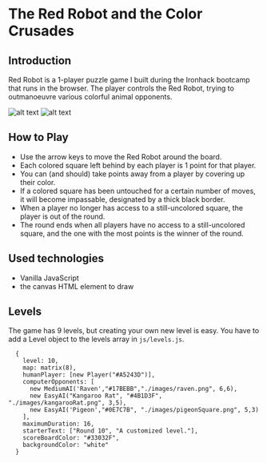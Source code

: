 # The Red Robot and the Color Crusades
## Introduction

Red Robot is a 1-player puzzle game I built during the Ironhack bootcamp that runs in the browser. The player controls the Red Robot, trying to outmanoeuvre various colorful animal opponents. 

![alt text](https://user-images.githubusercontent.com/24706154/52619615-6a080180-2ea2-11e9-938c-afc45dd4ef92.png "Red Robot") ![alt text](https://user-images.githubusercontent.com/24706154/52620665-75106100-2ea5-11e9-9478-0510ea02b360.png "Red Robot")


## How to Play
- Use the arrow keys to move the Red Robot around the board. 
- Each colored square left behind by each player is 1 point for that player.
- You can (and should) take points away from a player by covering up their color.
- If a colored square has been untouched for a certain number of moves, it will become impassable, designated by a thick black border.
- When a player no longer has access to a still-uncolored square, the player is out of the round.
- The round ends when all players have no access to a still-uncolored square, and the one with the most points is the winner of the round.

## Used technologies
- Vanilla JavaScript
- the canvas HTML element to draw

## Levels

The game has 9 levels, but creating your own new level is easy. You have to add a Level object to the levels array in `js/levels.js`. 

``````
  {
    level: 10,
    map: matrix(8),
    humanPlayer: [new Player("#A5243D")],
    computerOpponents: [
      new MediumAI('Raven',"#17BEBB","./images/raven.png", 6,6),
      new EasyAI("Kangaroo Rat", "#4B1D3F", "./images/kangarooRat.png", 3,5),
      new EasyAI('Pigeon',"#0E7C7B", "./images/pigeonSquare.png", 5,3)
    ],
    maximumDuration: 16,
    starterText: ["Round 10", "A customized level."],
    scoreBoardColor: "#33032F",
    backgroundColor: "white"
  }
``````

